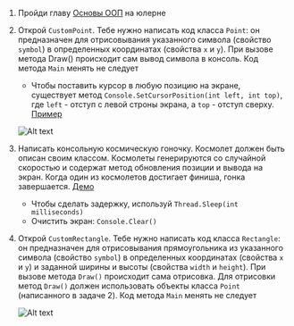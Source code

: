 1. Пройди главу [Основы ООП](https://ulearn.me/Course/BasicProgramming/Klassy_9eb68528-17cb-4d7f-99f3-40210a8f6cef) на юлерне

2. Открой `CustomPoint`. Тебе нужно написать код класса `Point`: он предназначен для отрисовывания указанного символа (свойство `symbol`) в определенных координатах (свойства `x` и `y`). При вызове метода Draw() происходит сам вывод символа в консоль. Код метода `Main` менять не следует

   - Чтобы поставить курсор в любую позицию на экране, существует метод `Console.SetCursorPosition(int left, int top)`, где `left` - отступ с левой строны экрана, а `top` - отступ сверху. [Пример](https://gist.github.com/Simplifier/8173b0884d3ab7f1206a0af53a9a86a7)

   ![Alt text](https://monosnap.com/image/0OcBHxax1sXRTMTNIPpSdceD6FkooE.png)

3. Написать консольную космическую гоночку. Космолет должен быть описан своим классом. Космолеты генерируются со случайной скоростью и содержат метод обновления позиции и вывода на экран. Когда один из космолетов достигает финиша, гонка завершается. [Демо](Race.exe)

   - Чтобы сделать задержку, используй `Thread.Sleep(int milliseconds)`
   - Очистить экран: `Console.Clear()`

4. Открой `CustomRectangle`. Тебе нужно написать код класса `Rectangle`: он предназначен для отрисовывания прямоугольника из указанного символа (свойство `symbol`) в определенных координатах (свойства `x` и `y`) и заданной ширины и высоты (свойства `width` и `height`). При вызове метода `Draw()` происходит сама отрисовка. Для отрисовки метод `Draw()` должен использовать объекты класса `Point` (написанного в задаче 2). Код метода `Main` менять не следует

   ![Alt text](https://monosnap.com/image/YecQrM1yf5QPkVuZPXoZIijQBNVLAf.png)

